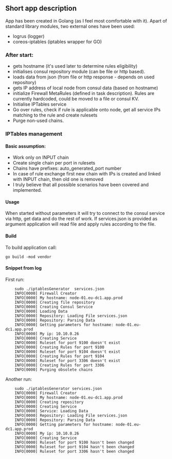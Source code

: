 ## Short app description
App has been created in Golang (as I feel most comfortable with it). Apart of standard library modules, two external ones have been used:
- logrus (logger)
- coreos-iptables (iptables wrapper for GO)

### After start:
- gets hostname (it's used later to determine rules eligibility)
- initialises consul repository module (can be file or http based).
- loads data from json (from file or http response - depends on used repository)
 - gets IP address of local node from consul data (based on hostname)
 - initialize Firewall MetaRules (defined in task description). Rules are currently hardcoded, could be moved to a file or consul KV.
 - Initialise IPTables service
 - Go over rules, check if rule is applicable onto node, get all service IPs matching to the rule and create rulesets
 - Purge non-used chains. 

### IPTables management
#### Basic assumption:
- Work only on INPUT chain
- Create single chain per port in rulesets
- Chains have prefixes: auto_generated_port number
- In case of rule exchange first new chain with IPs is created and linked with INPUT chain, then old one is removed
- I truly believe that all possible scenarios have been covered and implemented.

#### Usage
When started without parameters it will try to connect to the consul service via http, get data and do the rest of work. If services.json is provided as argument application will read file and apply rules according to the file.
#### Build
To build application call:

    go build -mod vendor

#### Snippet from log
First run:
```
    sudo ./iptablesGenerator  services.json 
    INFO[0000] Firewall Creator                             
    INFO[0000] My hostname: node-01.eu-dc1.app.prod         
    INFO[0000] Creating file repository                     
    INFO[0000] Creating Consul Service                      
    INFO[0000] Loading Data                                 
    INFO[0000] Repository: Loading File services.json       
    INFO[0000] Repository: Parsing Data                     
    INFO[0000] Getting parameters for hostname: node-01.eu-dc1.app.prod 
    INFO[0000] My ip: 10.10.0.26                            
    INFO[0000] Creating Service                             
    INFO[0000] Ruleset for port 9100 doesn't exist          
    INFO[0000] Creating Rules for port 9100                 
    INFO[0000] Ruleset for port 9104 doesn't exist          
    INFO[0000] Creating Rules for port 9104                 
    INFO[0000] Ruleset for port 3306 doesn't exist          
    INFO[0000] Creating Rules for port 3306                 
    INFO[0000] Purging obsolete chains          
```
Another run:

```
    sudo ./iptablesGenerator services.json 
    INFO[0000] Firewall Creator                             
    INFO[0000] My hostname: node-01.eu-dc1.app.prod         
    INFO[0000] Creating repository                          
    INFO[0000] Creating Service                             
    INFO[0000] Service: Loading Data                        
    INFO[0000] Repository: Loading File services.json       
    INFO[0000] Repository: Parsing Data                     
    INFO[0000] Getting parameters for hostname: node-01.eu-dc1.app.prod 
    INFO[0000] My ip: 10.10.0.26                            
    INFO[0000] Creating Service                             
    INFO[0000] Ruleset for port 9100 hasn't been changed    
    INFO[0000] Ruleset for port 9104 hasn't been changed    
    INFO[0000] Ruleset for port 3306 hasn't been changed    
```
